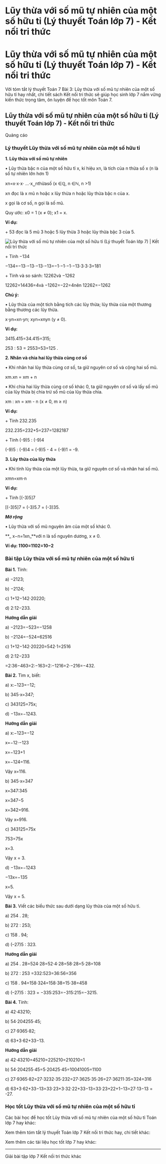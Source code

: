 # Lũy thừa với số mũ tự nhiên của một số hữu tỉ (Lý thuyết Toán lớp 7) - Kết nối tri thức

# Lũy thừa với số mũ tự nhiên của một số hữu tỉ (Lý thuyết Toán lớp 7) - Kết nối tri thức

Với tóm tắt lý thuyết Toán 7 Bài 3: Lũy thừa với số mũ tự nhiên của một số hữu tỉ hay nhất, chi tiết sách Kết nối tri thức sẽ giúp học sinh lớp 7 nắm vững kiến thức trọng tâm, ôn luyện để học tốt môn Toán 7.

## Lũy thừa với số mũ tự nhiên của một số hữu tỉ (Lý thuyết Toán lớp 7) - Kết nối tri thức

Quảng cáo

### **Lý thuyết Lũy thừa với số mũ tự nhiên của một số hữu tỉ**

**1\. Lũy thừa với số mũ tự nhiên**

• Lũy thừa bậc n của một số hữu tỉ x, kí hiệu xn, là tích của n thừa số x (n là số tự nhiên lớn hơn 1)

xn=x⋅x⋅x⋅ ...⋅x⏟nthừasố (x ∈ℚ, n ∈ℕ, n >1)

xn đọc là x mũ n hoặc x lũy thừa n hoặc lũy thừa bậc n của x.

x gọi là cơ số, n gọi là số mũ.

Quy ước: x0 = 1 (x ≠ 0); x1 = x.

**Ví dụ:**

\+ 53 đọc là 5 mũ 3 hoặc 5 lũy thừa 3 hoặc lũy thừa bậc 3 của 5.

![Lũy thừa với số mũ tự nhiên của một số hữu tỉ \(Lý thuyết Toán lớp 7\) | Kết nối tri thức](https://vietjack.com/toan-7-kn/images/ly-thuyet-bai-3-luy-thua-voi-so-mu-tu-nhien-cua-mot-so-huu-ti.png)

\+ Tính −134

−134=−13⋅−13⋅−13⋅−13=−1⋅−1⋅−1⋅−13⋅3⋅3⋅3=181

\+ Tính và so sánh: 12262và −1262

12262=14436=4và −1262=−22=4nên 12262=−1262

**Chú ý:**

• Lũy thừa của một tích bằng tích các lũy thừa; lũy thừa của một thương bằng thương các lũy thừa.

x⋅yn=xn⋅yn; xyn=xnyn (y ≠ 0).

**Ví dụ:**

3415.415=34.415=315; 

253 : 53 = 2553=53=125 . 

**2\. Nhân và chia hai lũy thừa cùng cơ số**

• Khi nhân hai lũy thừa cùng cơ số, ta giữ nguyên cơ số và cộng hai số mũ.

xm.xn = xm + n

• Khi chia hai lũy thừa cùng cơ số khác 0, ta giữ nguyên cơ số và lấy số mũ của lũy thừa bị chia trừ số mũ của lũy thừa chia.

xm : xn = xm - n (x ≠ 0, m ≥ n)

**Ví dụ:**

\+ Tính 232.235

232.235=232+5=237=1282187

\+ Tính (-9)5 : (-9)4

(-9)5 : (-9)4 = (-9)5 - 4 = (-9)1 = -9.

**3\. Lũy thừa của lũy thừa**

• Khi tính lũy thừa của một lũy thừa, ta giữ nguyên cơ số và nhân hai số mũ.

xmn=xm⋅n

**Ví dụ:**

\+ Tính [(-3)5]7

[(-3)5]7 = (-3)5.7 = (-3)35.

**_Mở rộng_**

• Lũy thừa với số mũ nguyên âm của một số khác 0.

**_ x−n=1xn_**với n là số nguyên dương, x ≠ 0.

**Ví dụ: 1100=1102=10−2**

### **Bài tập Lũy thừa với số mũ tự nhiên của một số hữu tỉ**

**Bài 1.** Tính:

a) −2123;

b) −2124;

c) 1+12−142⋅20220;

d) 2:12−233.

**Hướng dẫn giải**

a) −2123=−523=−1258

b) −2124=−524=62516

c) 1+12−142⋅20220=542⋅1=2516

d) 2:12−233

=2:36−463=2:−163=2:−1216=2⋅−216=−432.

**Bài 2.** Tìm x, biết:

a) x:−123=−12;

b) 345⋅x=347;

c) 343125=75x;

d) −13x=−1243.

**Hướng dẫn giải**

a) x:−123=−12

x=−12⋅−123

x=−123+1

x=−124=116.  


Vậy x=116.

b) 345⋅x=347

x=347:345

x=347−5

x=342=916.

Vậy x=916.

c) 343125=75x

753=75x

x=3. 

Vậy x = 3.

d) −13x=−1243

−13x=−135

x=5. 

Vậy x = 5.

**Bài 3.** Viết các biểu thức sau dưới dạng lũy thừa của một số hữu tỉ.

a) 254 . 28;

b) 272 : 253;

c) 158 . 94;

d) (–27)5 : 323.

**Hướng dẫn giải**

a) 254 . 28=524⋅28=52⋅4⋅28=58⋅28=5⋅28=108

b) 272 : 253 =332:523=36:56=356

c) 158 . 94=158⋅324=158⋅38=15⋅38=458

d) (–27)5 : 323 = −335:253=−315:215=−3215.

**Bài 4.** Tính:

a) 42⋅43210;

b) 54⋅204255⋅45;

c) 27⋅9365⋅82;

d) 63+3⋅62+33−13.

**Hướng dẫn giải**

a) 42⋅43210=45210=225210=210210=1

b) 54⋅204255⋅45=5⋅20425⋅45=10041005=1100

c) 27⋅9365⋅82=27⋅3232⋅35⋅232=27⋅3625⋅35⋅26=27⋅36211⋅35=324=316

d) 63+3⋅62+33−13=33⋅23+3⋅32⋅22+33−13=33⋅23+22+1−13=27⋅13−13 = -27.

### **Học tốt Lũy thừa với số mũ tự nhiên của một số hữu tỉ**

Các bài học để học tốt Lũy thừa với số mũ tự nhiên của một số hữu tỉ Toán lớp 7 hay khác:

Xem thêm tóm tắt lý thuyết Toán lớp 7 Kết nối tri thức hay, chi tiết khác:

Xem thêm các tài liệu học tốt lớp 7 hay khác:

* * *

Giải bài tập lớp 7 Kết nối tri thức khác
